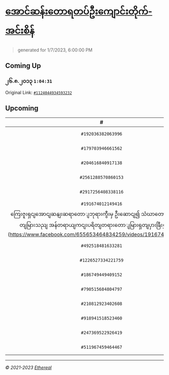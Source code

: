 # [အောင်ဆန်းတောရတပ်ဦးကျောင်းတိုက်-အင်းစိန်](https://www.facebook.com/655653464834259)

> generated for 1/7/2023, 6:00:00 PM

## Coming Up

### ၂၆.၈.၂၀၁၃ `1:04:31`

Original Link: [`#1124044934593232`](https://www.facebook.com/655653464834259/videos/1124044934593232)

## Upcoming

| # | Title | Duration | Date |
|:-----:|:------|---------:|-------------:|
| `#192036382063996` | [26.8.2013 pm](https://www.facebook.com/655653464834259/videos/192036382063996) | 1:23:05 | 1/8/2023 18:00:00 |
| `#179703946661562` | [၃၁.၁၂.၂၀၁၉](https://www.facebook.com/655653464834259/videos/179703946661562) | 1:13:46 | 1/9/2023 18:00:00 |
| `#204616840917138` | [၁.၁.၂၀၂၀](https://www.facebook.com/655653464834259/videos/204616840917138) | 1:10:02 | 1/10/2023 18:00:00 |
| `#2561288570860153` | [၂.၁.၂၀၂၀](https://www.facebook.com/655653464834259/videos/2561288570860153) | 1:14:51 | 1/11/2023 18:00:00 |
| `#2917256408338116` | [၃.၂.၂၀၂၀](https://www.facebook.com/655653464834259/videos/2917256408338116) | 1:17:17 | 1/12/2023 18:00:00 |
| `#191674012149416` | [၂၈.၂.၂၀၂၀ 
ကြေးဇူးရှငျအောငျဆနျးဆရာတောျဘုရားကွီးမှ ဦးဆောငျ၍ သံဃာတောျအရှငျသူမွတျမြားသညျ အန်တရာယျကငျးပရိတျတရားတောျမြားရှတျပှားခြီးမွှငျ့ခွငျး](https://www.facebook.com/655653464834259/videos/191674012149416) | 1:45:15 | 1/13/2023 18:00:00 |
| `#492518481633281` | [၅.၁.၂၀၂၀](https://www.facebook.com/655653464834259/videos/492518481633281) | 1:16:45 | 1/14/2023 18:00:00 |
| `#1226527334221759` | [၆.၁.၂၀၂၀](https://www.facebook.com/655653464834259/videos/1226527334221759) | 1:19:37 | 1/15/2023 18:00:00 |
| `#186749449409152` | [၇.၁.၂၀၂၀](https://www.facebook.com/655653464834259/videos/186749449409152) | 1:14:21 | 1/16/2023 18:00:00 |
| `#790515684804797` | [၃.၁.၂၀၂၀](https://www.facebook.com/655653464834259/videos/790515684804797) | 1:13:31 | 1/17/2023 18:00:00 |
| `#210812923402608` | [၈.၁.၂၀၂၀](https://www.facebook.com/655653464834259/videos/210812923402608) | 1:26:33 | 1/18/2023 18:00:00 |
| `#918941518523460` | [၉.၁.၂၀၂၀](https://www.facebook.com/655653464834259/videos/918941518523460) | 1:27:23 | 1/19/2023 18:00:00 |
| `#247369522926419` | [၂၃.၅.၂၀၁၂](https://www.facebook.com/655653464834259/videos/247369522926419) | 1:07:38 | 1/20/2023 18:00:00 |
| `#511967459464467` | [၂၄.၅.၂၀၁၂](https://www.facebook.com/655653464834259/videos/511967459464467) | 1:20:16 | 1/21/2023 18:00:00 |

---

_&copy; 2021-2023 [Ethereal](https://github.com/etherealtech)_